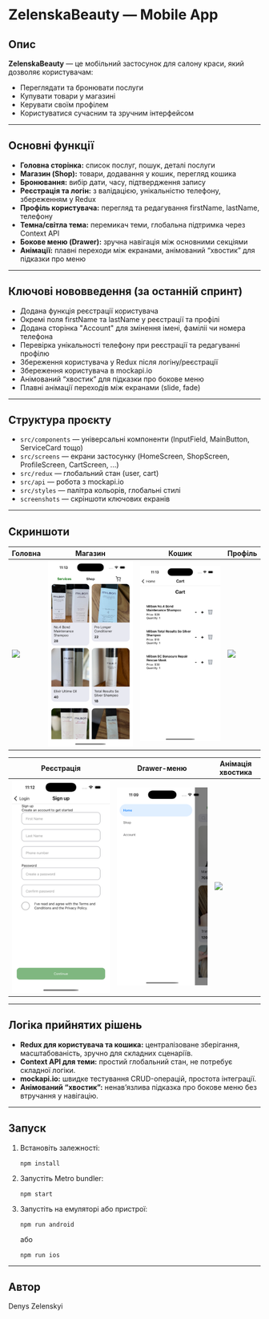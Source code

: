 # ZelenskaBeauty — Mobile App

## Опис

**ZelenskaBeauty** — це мобільний застосунок для салону краси, який дозволяє користувачам:

- Переглядати та бронювати послуги
- Купувати товари у магазині
- Керувати своїм профілем
- Користуватися сучасним та зручним інтерфейсом

---

## Основні функції

- **Головна сторінка:** список послуг, пошук, деталі послуги
- **Магазин (Shop):** товари, додавання у кошик, перегляд кошика
- **Бронювання:** вибір дати, часу, підтвердження запису
- **Реєстрація та логін:** з валідацією, унікальністю телефону, збереженням у Redux
- **Профіль користувача:** перегляд та редагування firstName, lastName, телефону
- **Темна/світла тема:** перемикач теми, глобальна підтримка через Context API
- **Бокове меню (Drawer):** зручна навігація між основними секціями
- **Анімації:** плавні переходи між екранами, анімований “хвостик” для підказки про меню

---

## Ключові нововведення (за останній спринт)

- Додана функція реєстрації користувача
- Окремі поля firstName та lastName у реєстрації та профілі
- Додана сторінка "Account" для змінення імені, фаміліі чи номера телефона
- Перевірка унікальності телефону при реєстрації та редагуванні профілю
- Збереження користувача у Redux після логіну/реєстрації
- Збереження користувача в mockapi.io
- Анімований “хвостик” для підказки про бокове меню
- Плавні анімації переходів між екранами (slide, fade)

---

## Структура проєкту

- `src/components` — універсальні компоненти (InputField, MainButton, ServiceCard тощо)
- `src/screens` — екрани застосунку (HomeScreen, ShopScreen, ProfileScreen, CartScreen, ...)
- `src/redux` — глобальний стан (user, cart)
- `src/api` — робота з mockapi.io
- `src/styles` — палітра кольорів, глобальні стилі
- `screenshots` — скріншоти ключових екранів

---

## Скриншоти

| Головна                   | Магазин                   | Кошик                     | Профіль                      |
| ------------------------- | ------------------------- | ------------------------- | ---------------------------- |
| ![](screenshots/home.png) | ![](screenshots/shop.png) | ![](screenshots/cart.png) | ![](screenshots/profile.png) |

| Реєстрація                  | Drawer-меню                 | Анімація хвостика        |
| --------------------------- | --------------------------- | ------------------------ |
| ![](screenshots/signup.png) | ![](screenshots/drawer.png) | ![](screenshots/tip.png) |

---

## Логіка прийнятих рішень

- **Redux для користувача та кошика:** централізоване зберігання, масштабованість, зручно для складних сценаріїв.
- **Context API для теми:** простий глобальний стан, не потребує складної логіки.
- **mockapi.io:** швидке тестування CRUD-операцій, простота інтеграції.
- **Анімований “хвостик”:** ненав’язлива підказка про бокове меню без втручання у навігацію.

---

## Запуск

1. Встановіть залежності:
   ```
   npm install
   ```
2. Запустіть Metro bundler:
   ```
   npm start
   ```
3. Запустіть на емуляторі або пристрої:
   ```
   npm run android
   ```
   або
   ```
   npm run ios
   ```

---

## Автор

Denys Zelenskyi
